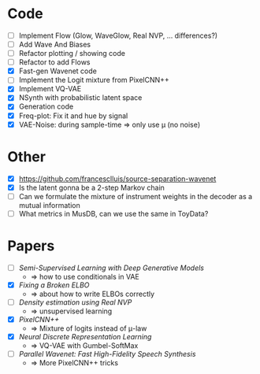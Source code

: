 # Code

- [ ] Implement Flow (Glow, WaveGlow, Real NVP, … differences?)
- [ ] Add Wave And Biases
- [ ] Refactor plotting / showing code
- [ ] Refactor to add Flows
- [x] Fast-gen Wavenet code
- [ ] Implement the Logit mixture from PixelCNN++
- [x] Implement VQ-VAE
- [x] NSynth with probabilistic latent space
- [x] Generation code
- [x] Freq-plot: Fix it and hue by signal
- [x] VAE-Noise: during sample-time ⇒ only use μ (no noise)

# Other

- [x] https://github.com/francesclluis/source-separation-wavenet 
- [x] Is the latent gonna be a 2-step Markov chain
- [ ] Can we formulate the mixture of instrument weights in the decoder as a
    mutual information
- [ ] What metrics in MusDB, can we use the same in ToyData?

# Papers

- [ ] _Semi-Supervised Learning with Deep Generative Models_
    - ⇒ how to use conditionals in VAE 
- [x] _Fixing a Broken ELBO_
    - ⇒ about how to write ELBOs correctly
- [ ] _Density estimation using Real NVP_
    - ⇒ unsupervised learning
- [x] _PixelCNN++_
    - ⇒ Mixture of logits instead of μ-law
- [x] _Neural Discrete Representation Learning_
    - ⇒ VQ-VAE with Gumbel-SoftMax
- [ ] _Parallel Wavenet: Fast High-Fidelity Speech Synthesis_
    - ⇒ More PixelCNN++ tricks
 
